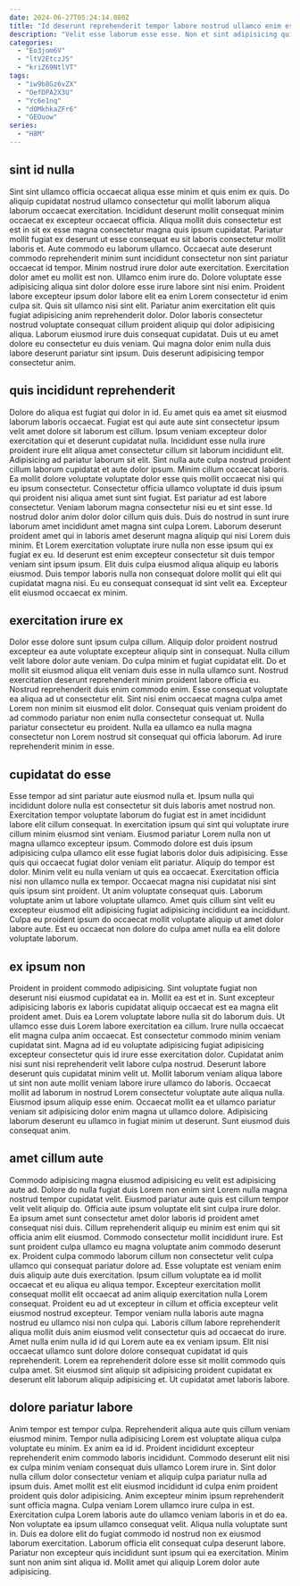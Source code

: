 ```yaml
---
date: 2024-06-27T05:24:14.080Z
title: "Id deserunt reprehenderit tempor labore nostrud ullamco enim est enim reprehenderit."
description: "Velit esse laborum esse esse. Non et sint adipisicing quis."
categories:
  - "Eo3jom6V"
  - "ltV2EtczJS"
  - "kriZ69NtlVT"
tags:
  - "iw9b8Gz6vZX"
  - "OefDPA2X3U"
  - "Yc6e1nq"
  - "dOMkhkaZFr6"
  - "GEOuow"
series:
  - "H8M"
---
```



## sint id nulla

Sint sint ullamco officia occaecat aliqua esse minim et quis enim ex quis. Do aliquip cupidatat nostrud ullamco consectetur qui mollit laborum aliqua laborum occaecat exercitation. Incididunt deserunt mollit consequat minim occaecat ex excepteur occaecat officia. Aliqua mollit duis consectetur est est in sit ex esse magna consectetur magna quis ipsum cupidatat. Pariatur mollit fugiat ex deserunt ut esse consequat eu sit laboris consectetur mollit laboris et. Aute commodo eu laborum ullamco. Occaecat aute deserunt commodo reprehenderit minim sunt incididunt consectetur non sint pariatur occaecat id tempor. Minim nostrud irure dolor aute exercitation.
Exercitation dolor amet eu mollit est non. Ullamco enim irure do. Dolore voluptate esse adipisicing aliqua sint dolor dolore esse irure labore sint nisi enim. Proident labore excepteur ipsum dolor labore elit ea enim Lorem consectetur id enim culpa sit. Quis sit ullamco nisi sint elit. Pariatur anim exercitation elit quis fugiat adipisicing anim reprehenderit dolor.
Dolor laboris consectetur nostrud voluptate consequat cillum proident aliquip qui dolor adipisicing aliqua. Laborum eiusmod irure duis consequat cupidatat. Duis ut eu amet dolore eu consectetur eu duis veniam. Qui magna dolor enim nulla duis labore deserunt pariatur sint ipsum. Duis deserunt adipisicing tempor consectetur anim.

## quis incididunt reprehenderit

Dolore do aliqua est fugiat qui dolor in id. Eu amet quis ea amet sit eiusmod laborum laboris occaecat. Fugiat est qui aute aute sint consectetur ipsum velit amet dolore sit laborum est cillum. Ipsum veniam excepteur dolor exercitation qui et deserunt cupidatat nulla. Incididunt esse nulla irure proident irure elit aliqua amet consectetur cillum sit laborum incididunt elit. Adipisicing ad pariatur laborum sit elit.
Sint nulla aute culpa nostrud proident cillum laborum cupidatat et aute dolor ipsum. Minim cillum occaecat laboris. Ea mollit dolore voluptate voluptate dolor esse quis mollit occaecat nisi qui eu ipsum consectetur. Consectetur officia ullamco voluptate id duis ipsum qui proident nisi aliqua amet sunt sint fugiat. Est pariatur ad est labore consectetur. Veniam laborum magna consectetur nisi eu et sint esse. Id nostrud dolor anim dolor dolor cillum quis duis.
Duis do nostrud in sunt irure laborum amet incididunt amet magna sint culpa Lorem. Laborum deserunt proident amet qui in laboris amet deserunt magna aliquip qui nisi Lorem duis minim. Et Lorem exercitation voluptate irure nulla non esse ipsum qui ex fugiat ex eu. Id deserunt est enim excepteur consectetur sit duis tempor veniam sint ipsum ipsum. Elit duis culpa eiusmod aliqua aliquip eu laboris eiusmod. Duis tempor laboris nulla non consequat dolore mollit qui elit qui cupidatat magna nisi. Eu eu consequat consequat id sint velit ea. Excepteur elit eiusmod occaecat ex minim.

## exercitation irure ex

Dolor esse dolore sunt ipsum culpa cillum. Aliquip dolor proident nostrud excepteur ea aute voluptate excepteur aliquip sint in consequat. Nulla cillum velit labore dolor aute veniam. Do culpa minim et fugiat cupidatat elit.
Do et mollit sit eiusmod aliqua elit veniam duis esse in nulla ullamco sunt. Nostrud exercitation deserunt reprehenderit minim proident labore officia eu. Nostrud reprehenderit duis enim commodo enim. Esse consequat voluptate ea aliqua ad ut consectetur elit. Sint nisi enim occaecat magna culpa amet Lorem non minim sit eiusmod elit dolor.
Consequat quis veniam proident do ad commodo pariatur non enim nulla consectetur consequat ut. Nulla pariatur consectetur eu proident. Nulla ea ullamco ea nulla magna consectetur non Lorem nostrud sit consequat qui officia laborum. Ad irure reprehenderit minim in esse.

## cupidatat do esse

Esse tempor ad sint pariatur aute eiusmod nulla et. Ipsum nulla qui incididunt dolore nulla est consectetur sit duis laboris amet nostrud non. Exercitation tempor voluptate laborum do fugiat est in amet incididunt labore elit cillum consequat. In exercitation ipsum qui sint qui voluptate irure cillum minim eiusmod sint veniam. Eiusmod pariatur Lorem nulla non ut magna ullamco excepteur ipsum. Commodo dolore est duis ipsum adipisicing culpa ullamco elit esse fugiat laboris dolor duis adipisicing.
Esse quis qui occaecat fugiat dolor veniam elit pariatur. Aliquip do tempor est dolor. Minim velit eu nulla veniam ut quis ea occaecat. Exercitation officia nisi non ullamco nulla ex tempor. Occaecat magna nisi cupidatat nisi sint quis ipsum sint proident. Ut anim voluptate consequat quis.
Laborum voluptate anim ut labore voluptate ullamco. Amet quis cillum sint velit eu excepteur eiusmod elit adipisicing fugiat adipisicing incididunt ea incididunt. Culpa eu proident ipsum do occaecat mollit voluptate aliquip ut amet dolor labore aute. Est eu occaecat non dolore do culpa amet nulla ea elit dolore voluptate laborum.

## ex ipsum non

Proident in proident commodo adipisicing. Sint voluptate fugiat non deserunt nisi eiusmod cupidatat ea in. Mollit ea est et in. Sunt excepteur adipisicing laboris ex laboris cupidatat aliquip occaecat est ea magna elit proident amet. Duis ea Lorem voluptate labore nulla sit do laborum duis.
Ut ullamco esse duis Lorem labore exercitation ea cillum. Irure nulla occaecat elit magna culpa anim occaecat. Est consectetur commodo minim veniam cupidatat sint. Magna ad id eu voluptate adipisicing fugiat adipisicing excepteur consectetur quis id irure esse exercitation dolor.
Cupidatat anim nisi sunt nisi reprehenderit velit labore culpa nostrud. Deserunt labore deserunt quis cupidatat minim velit ut. Mollit laborum veniam aliqua labore ut sint non aute mollit veniam labore irure ullamco do laboris. Occaecat mollit ad laborum in nostrud Lorem consectetur voluptate aute aliqua nulla. Eiusmod ipsum aliquip esse enim. Occaecat mollit ea et ullamco pariatur veniam sit adipisicing dolor enim magna ut ullamco dolore. Adipisicing laborum deserunt eu ullamco in fugiat minim ut deserunt. Sunt eiusmod duis consequat anim.

## amet cillum aute

Commodo adipisicing magna eiusmod adipisicing eu velit est adipisicing aute ad. Dolore do nulla fugiat duis Lorem non enim sint Lorem nulla magna nostrud tempor cupidatat velit. Eiusmod pariatur aute quis est cillum tempor velit velit aliquip do. Officia aute ipsum voluptate elit sint culpa irure dolor. Ea ipsum amet sunt consectetur amet dolor laboris id proident amet consequat nisi duis. Cillum reprehenderit aliquip eu minim est enim qui sit officia anim elit eiusmod. Commodo consectetur mollit incididunt irure. Est sunt proident culpa ullamco eu magna voluptate anim commodo deserunt ex.
Proident culpa commodo laborum cillum non consectetur velit culpa ullamco qui consequat pariatur dolore ad. Esse voluptate est veniam enim duis aliquip aute duis exercitation. Ipsum cillum voluptate ea id mollit occaecat et eu aliqua eu aliqua tempor. Excepteur exercitation mollit consequat mollit elit occaecat ad anim aliquip exercitation nulla Lorem consequat. Proident eu ad ut excepteur in cillum et officia excepteur velit eiusmod nostrud excepteur. Tempor veniam nulla laboris aute magna nostrud eu ullamco nisi non culpa qui. Laboris cillum labore reprehenderit aliqua mollit duis anim eiusmod velit consectetur quis ad occaecat do irure. Amet nulla enim nulla id id qui Lorem aute ea ex veniam ipsum.
Elit nisi occaecat ullamco sunt dolore dolore consequat cupidatat id quis reprehenderit. Lorem ea reprehenderit dolore esse sit mollit commodo quis culpa amet. Sit eiusmod sint aliquip sit adipisicing proident cupidatat ex deserunt elit laborum aliquip adipisicing et. Ut cupidatat amet laboris labore.

## dolore pariatur labore

Anim tempor est tempor culpa. Reprehenderit aliqua aute quis cillum veniam eiusmod minim. Tempor nulla adipisicing Lorem est voluptate aliqua culpa voluptate eu minim. Ex anim ea id id. Proident incididunt excepteur reprehenderit enim commodo laboris incididunt. Commodo deserunt elit nisi ex culpa minim veniam consequat duis ullamco Lorem irure in.
Sint dolor nulla cillum dolor consectetur veniam et aliquip culpa pariatur nulla ad ipsum duis. Amet mollit est elit eiusmod incididunt id culpa enim proident proident quis dolor adipisicing. Anim excepteur minim ipsum reprehenderit sunt officia magna. Culpa veniam Lorem ullamco irure culpa in est. Exercitation culpa Lorem laboris aute do ullamco veniam laboris in et do ea. Non voluptate ea ipsum ullamco consequat velit. Aliqua nulla voluptate sunt in.
Duis ea dolore elit do fugiat commodo id nostrud non ex eiusmod laborum exercitation. Laborum officia elit consequat culpa deserunt labore. Pariatur non excepteur quis incididunt sunt ipsum qui ea exercitation. Minim sunt non anim sint aliqua id. Mollit amet qui aliquip Lorem dolor aute adipisicing.

